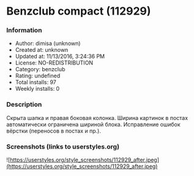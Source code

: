 # Benzclub compact (112929)

### Information
- Author: dimisa (unknown)
- Created at: unknown
- Updated at: 11/13/2016, 3:24:36 PM
- License: NO-REDISTRIBUTION
- Category: benzclub
- Rating: undefined
- Total installs: 97
- Weekly installs: 0


### Description
Скрыта шапка и правая боковая колонка. Ширина картинок в постах автоматически ограничена шириной блока. Исправление ошибок вёрстки (переносов в постах и пр.).


### Screenshots (links to userstyles.org)
![https://userstyles.org/style_screenshots/112929_after.jpeg](https://userstyles.org/style_screenshots/112929_after.jpeg)


